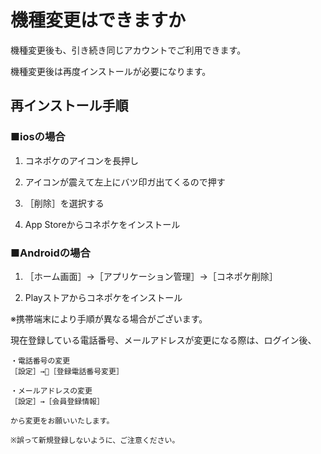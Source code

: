 # 機種変更はできますか

機種変更後も、引き続き同じアカウントでご利用できます。

機種変更後は再度インストールが必要になります。

## 再インストール手順

### ■iosの場合

1. コネポケのアイコンを長押し

1. アイコンが震えて左上にバツ印ガ出てくるので押す

1. ［削除］を選択する

1. App Storeからコネポケをインストール

### ■Androidの場合

1. ［ホーム画面］→［アプリケーション管理］→［コネポケ削除］

1. Playストアからコネポケをインストール

※携帯端末により手順が異なる場合がございます。

   現在登録している電話番号、メールアドレスが変更になる際は、ログイン後、

    ・電話番号の変更
    ［設定］→［登録電話番号変更］

    ・メールアドレスの変更
    ［設定］→［会員登録情報］

    から変更をお願いいたします。

    ※誤って新規登録しないように、ご注意ください。
